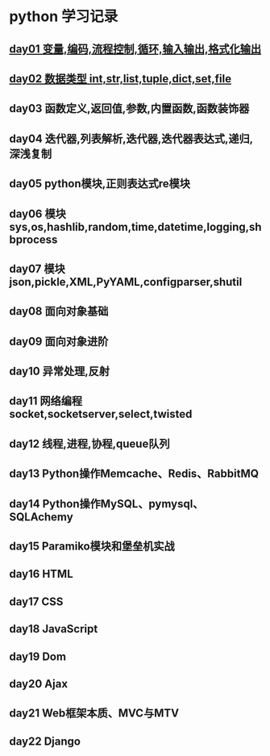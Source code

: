# python 学习记录
## [day01 变量,编码,流程控制,循环,输入输出,格式化输出](://github.com/xiaozhiqi2000/learn_python/tree/master/day01)
## [day02 数据类型 int,str,list,tuple,dict,set,file](https://github.com/xiaozhiqi2000/learn_python/tree/master/day02)
## day03 函数定义,返回值,参数,内置函数,函数装饰器
## day04 迭代器,列表解析,迭代器,迭代器表达式,递归,深浅复制
## day05 python模块,正则表达式re模块
## day06 模块sys,os,hashlib,random,time,datetime,logging,shbprocess
## day07 模块json,pickle,XML,PyYAML,configparser,shutil
## day08 面向对象基础
## day09 面向对象进阶
## day10 异常处理,反射
## day11 网络编程socket,socketserver,select,twisted
## day12 线程,进程,协程,queue队列
## day13 Python操作Memcache、Redis、RabbitMQ
## day14 Python操作MySQL、pymysql、SQLAchemy
## day15 Paramiko模块和堡垒机实战
## day16 HTML
## day17 CSS
## day18 JavaScript
## day19 Dom
## day20 Ajax
## day21 Web框架本质、MVC与MTV
## day22 Django
